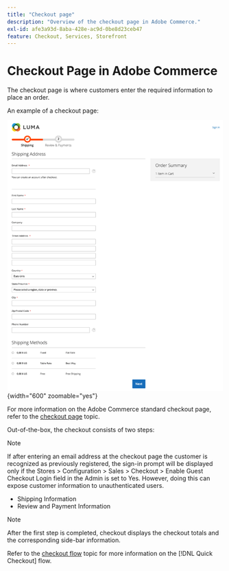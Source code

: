 ```yaml
---
title: "Checkout page"
description: "Overview of the checkout page in Adobe Commerce."
exl-id: afe3a93d-8aba-428e-ac9d-0be8d23ceb47
feature: Checkout, Services, Storefront
---
```

# Checkout Page in Adobe Commerce

The checkout page is where customers enter the required information to place an order.

An example of a checkout page:

![Checkout page](assets/checkout-page.png){width="600" zoomable="yes"}

For more information on the Adobe Commerce standard checkout page, refer to the [checkout page](https://docs.magento.com/user-guide/quick-tour/checkout-page.html) topic.

Out-of-the-box, the checkout consists of two steps:

>[!NOTE]
>
> If after entering an email address at the checkout page the customer is recognized as previously registered, the sign-in prompt will be displayed only if the Stores > Configuration > Sales > Checkout > Enable Guest Checkout Login field in the Admin is set to Yes. However, doing this can expose customer information to unauthenticated users.


- Shipping Information
- Review and Payment Information

>[!NOTE]
>
> After the first step is completed, checkout displays the checkout totals and the corresponding side-bar information.

Refer to the [checkout flow](../quick-checkout/checkout-flow.md) topic for more information on the [!DNL Quick Checkout] flow.

